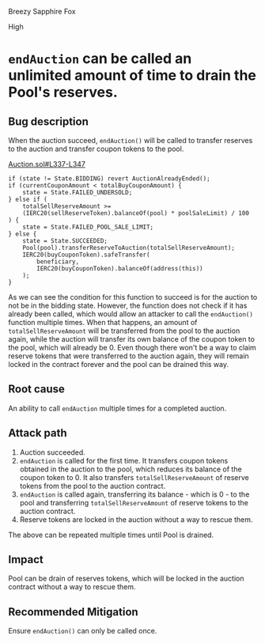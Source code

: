 Breezy Sapphire Fox

High

# `endAuction` can be called an unlimited amount of time to drain the Pool's reserves.

## Bug description
When the auction succeed, `endAuction()` will be called to transfer reserves to the auction and transfer coupon tokens to the pool.

[Auction.sol#L337-L347](https://github.com/sherlock-audit/2024-12-plaza-finance/blob/14a962c52a8f4731bbe4655a2f6d0d85e144c7c2/plaza-evm/src/Auction.sol#L337-L347)
```solidity
if (state != State.BIDDING) revert AuctionAlreadyEnded();
if (currentCouponAmount < totalBuyCouponAmount) {
    state = State.FAILED_UNDERSOLD;
} else if (
    totalSellReserveAmount >=
    (IERC20(sellReserveToken).balanceOf(pool) * poolSaleLimit) / 100
) {
    state = State.FAILED_POOL_SALE_LIMIT;
} else {
    state = State.SUCCEEDED;
    Pool(pool).transferReserveToAuction(totalSellReserveAmount);
    IERC20(buyCouponToken).safeTransfer(
        beneficiary,
        IERC20(buyCouponToken).balanceOf(address(this))
    );
}
```

As we can see the condition for this function to succeed is for the auction to not be in the bidding state. However, the function does not check if it has already been called, which would allow an attacker to call the `endAuction()` function multiple times. When that happens, an amount of `totalSellReserveAmount` will be transferred from the pool to the auction again, while the auction will transfer its own balance of the coupon token to the pool, which will already be 0. Even though there won't be a way to claim reserve tokens that were transferred to the auction again, they will remain locked in the contract forever and the pool can be drained this way.

## Root cause
An ability to call `endAuction` multiple times for a completed auction.

## Attack path
1. Auction succeeded.
2. `endAuction` is called for the first time. It transfers coupon tokens obtained in the auction to the pool, which reduces its balance of the coupon token to 0. It also transfers `totalSellReserveAmount` of reserve tokens from the pool to the auction contract.
3. `endAuction` is called again, transferring its balance - which is 0 - to the pool and transferring `totalSellReserveAmount` of reserve tokens to the auction contract.
4. Reserve tokens are locked in the auction without a way to rescue them.

The above can be repeated multiple times until Pool is drained.

## Impact
Pool can be drain of reserves tokens, which will be locked in the auction contract without a way to rescue them.

## Recommended Mitigation
Ensure `endAuction()` can only be called once.
